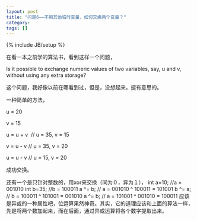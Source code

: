 ```yaml
---
layout: post
title: "问题6——不用其他临时变量，如何交换两个变量？"
category: 
tags: []
---
```

{% include JB/setup %}

在看一本之前学的算法书，看到这样一个问题，

Is it possible to exchange numeric values of two variables, say, u and v, without using any extra storage?

这个问题，我好像以前在哪看到过，但是，没想起来，挺有意思的。

一种简单的方法，

u = 20

v = 15

u = u + v  // u = 35, v = 15

v = u - v // u = 35, v = 20

u = u - v // u = 15, v = 20

成功交换。

还有一个是只针对整数的，用xor来交换（同为０，异为１），
int a=10; //a = 001010
int b=35; //b = 100011
a ^= b; // a = 001010 ^ 100011 = 101001
b ^= a; // b = 100011 ^ 101001 = 001010
a ^= b; // a = 101001 ^ 001010 = 100011
应该是异或的一种属性吧，位运算果然神奇。其实，它的道理应该和上面的算法一样，先是将两个数加起来，而在后面，通过异或运算将各个数字提取出来。

